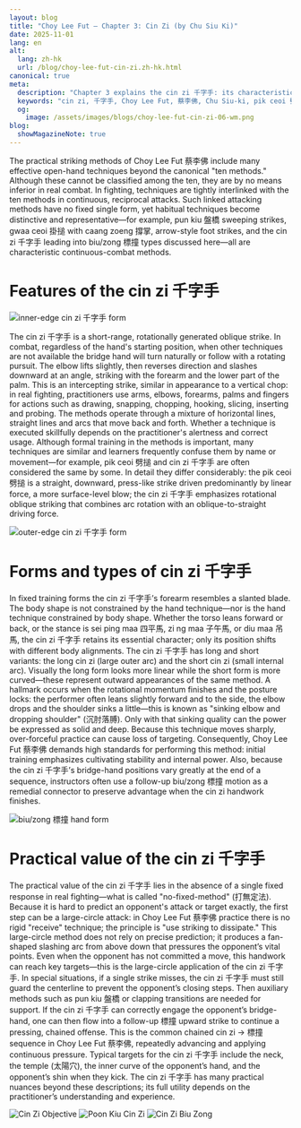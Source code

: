 ```yaml
---
layout: blog
title: "Choy Lee Fut — Chapter 3: Cin Zi (by Chu Siu Ki)"
date: 2025-11-01
lang: en
alt:
  lang: zh-hk
  url: /blog/choy-lee-fut-cin-zi.zh-hk.html
canonical: true
meta:
  description: "Chapter 3 explains the cin zi 千字手: its characteristics, forms and types, short-range rotational slashing power, and its application in continuous attack and defense within Choy Lee Fut 蔡李佛."
  keywords: "cin zi, 千字手, Choy Lee Fut, 蔡李佛, Chu Siu-ki, pik ceoi 劈搥, pun kiu 盤橋, sei ping maa 四平馬, diu maa 吊馬, practical fighting, continuous attack"
  og:
    image: /assets/images/blogs/choy-lee-fut-cin-zi-06-wm.png
blog:
  showMagazineNote: true
---
```


The practical striking methods of Choy Lee Fut 蔡李佛 include many effective open-hand techniques beyond the canonical "ten methods." Although these cannot be classified among the ten, they are by no means inferior in real combat. In fighting, techniques are tightly interlinked with the ten methods in continuous, reciprocal attacks. Such linked attacking methods have no fixed single form, yet habitual techniques become distinctive and representative—for example, pun kiu 盤橋 sweeping strikes, gwaa ceoi 掛搥 with caang zoeng 撐掌, arrow-style foot strikes, and the cin zi 千字手 leading into biu/zong 標撞 types discussed here—all are characteristic continuous-combat methods.

# Features of the cin zi 千字手

<img src="/assets/images/blogs/choy-lee-fut-cin-zi-01-wm.png" alt="inner-edge cin zi 千字手 form" class="max-h-80 mx-auto rounded-lg shadow-lg"/>

The cin zi 千字手 is a short-range, rotationally generated oblique strike. In combat, regardless of the hand's starting position, when other techniques are not available the bridge hand will turn naturally or follow with a rotating pursuit. The elbow lifts slightly, then reverses direction and slashes downward at an angle, striking with the forearm and the lower part of the palm. This is an intercepting strike, similar in appearance to a vertical chop: in real fighting, practitioners use arms, elbows, forearms, palms and fingers for actions such as drawing, snapping, chopping, hooking, slicing, inserting and probing. The methods operate through a mixture of horizontal lines, straight lines and arcs that move back and forth. Whether a technique is executed skillfully depends on the practitioner's alertness and correct usage. Although formal training in the methods is important, many techniques are similar and learners frequently confuse them by name or movement—for example, pik ceoi 劈搥 and cin zi 千字手 are often considered the same by some. In detail they differ considerably: the pik ceoi 劈搥 is a straight, downward, press-like strike driven predominantly by linear force, a more surface-level blow; the cin zi 千字手 emphasizes rotational oblique striking that combines arc rotation with an oblique-to-straight driving force.

<img src="/assets/images/blogs/choy-lee-fut-cin-zi-02-wm.png" alt="outer-edge cin zi 千字手 form" class="max-h-80 mx-auto rounded-lg shadow-lg"/>

# Forms and types of cin zi 千字手

In fixed training forms the cin zi 千字手’s forearm resembles a slanted blade. The body shape is not constrained by the hand technique—nor is the hand technique constrained by body shape. Whether the torso leans forward or back, or the stance is sei ping maa 四平馬, zi ng maa 子午馬, or diu maa 吊馬, the cin zi 千字手 retains its essential character; only its position shifts with different body alignments. The cin zi 千字手 has long and short variants: the long cin zi (large outer arc) and the short cin zi (small internal arc). Visually the long form looks more linear while the short form is more curved—these represent outward appearances of the same method. A hallmark occurs when the rotational momentum finishes and the posture locks: the performer often leans slightly forward and to the side, the elbow drops and the shoulder sinks a little—this is known as "sinking elbow and dropping shoulder" (沉肘落膊). Only with that sinking quality can the power be expressed as solid and deep. Because this technique moves sharply, over-forceful practice can cause loss of targeting. Consequently, Choy Lee Fut 蔡李佛 demands high standards for performing this method: initial training emphasizes cultivating stability and internal power. Also, because the cin zi 千字手’s bridge-hand positions vary greatly at the end of a sequence, instructors often use a follow-up biu/zong 標撞 motion as a remedial connector to preserve advantage when the cin zi handwork finishes.

<img src="/assets/images/blogs/choy-lee-fut-cin-zi-03-wm.png" alt="biu/zong 標撞 hand form" class="max-h-80 mx-auto rounded-lg shadow-lg"/>

# Practical value of the cin zi 千字手

The practical value of the cin zi 千字手 lies in the absence of a single fixed response in real fighting—what is called "no-fixed-method" (打無定法). Because it is hard to predict an opponent's attack or target exactly, the first step can be a large-circle attack: in Choy Lee Fut 蔡李佛 practice there is no rigid "receive" technique; the principle is "use striking to dissipate." This large-circle method does not rely on precise prediction; it produces a fan-shaped slashing arc from above down that pressures the opponent’s vital points. Even when the opponent has not committed a move, this handwork can reach key targets—this is the large-circle application of the cin zi 千字手. In special situations, if a single strike misses, the cin zi 千字手 must still guard the centerline to prevent the opponent’s closing steps. Then auxiliary methods such as pun kiu 盤橋 or clapping transitions are needed for support. If the cin zi 千字手 can correctly engage the opponent’s bridge-hand, one can then flow into a follow-up 標撞 upward strike to continue a pressing, chained offense. This is the common chained cin zi → 標撞 sequence in Choy Lee Fut 蔡李佛, repeatedly advancing and applying continuous pressure. Typical targets for the cin zi 千字手 include the neck, the temple (太陽穴), the inner curve of the opponent’s hand, and the opponent’s shin when they kick. The cin zi 千字手 has many practical nuances beyond these descriptions; its full utility depends on the practitioner’s understanding and experience.

<img src="/assets/images/blogs/choy-lee-fut-cin-zi-04-wm.png" alt="Cin Zi Objective"  class="max-h-80 mx-auto rounded-lg shadow-lg"/> 

<img src="/assets/images/blogs/choy-lee-fut-cin-zi-05-wm.png" alt="Poon Kiu Cin Zi"  class="max-h-80 mx-auto rounded-lg shadow-lg"/>

<img src="/assets/images/blogs/choy-lee-fut-cin-zi-06-wm.png" alt="Cin Zi Biu Zong"  class="max-h-80 mx-auto rounded-lg shadow-lg"/>